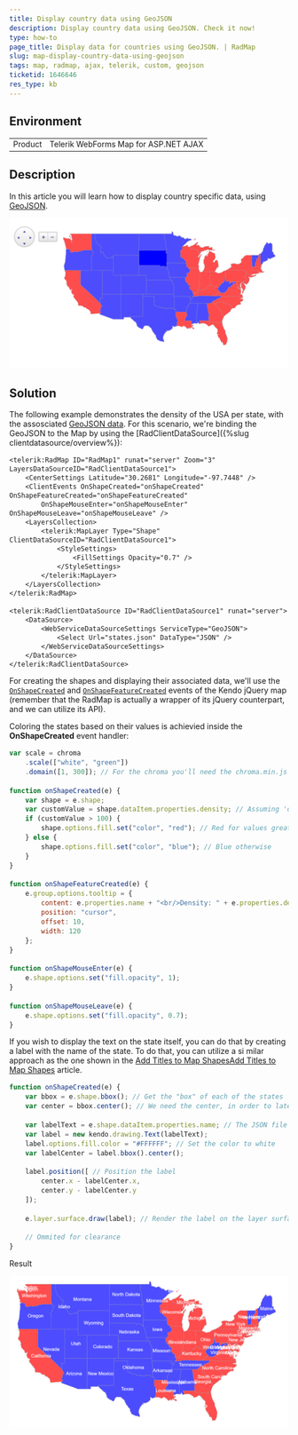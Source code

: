 ```yaml
---
title: Display country data using GeoJSON
description: Display country data using GeoJSON. Check it now!
type: how-to
page_title: Display data for countries using GeoJSON. | RadMap
slug: map-display-country-data-using-geojson
tags: map, radmap, ajax, telerik, custom, geojson
ticketid: 1646646
res_type: kb
---
```


## Environment

<table>
	<tbody>
		<tr>
			<td>Product</td>
			<td>Telerik WebForms Map for ASP.NET AJAX</td>
		</tr>
	</tbody>
</table>

## Description

In this article you will learn how to display country specific data, using [GeoJSON](https://geojson.org/).

![Density of the USA per state](images/map-add-values-to-states.gif "Density of the USA per state")

## Solution

The following example demonstrates the density of the USA per state, with the assosciated [GeoJSON data](https://raw.githubusercontent.com/PublicaMundi/MappingAPI/master/data/geojson/us-states.json).
For this scenario, we're binding the GeoJSON to the Map by using the [RadClientDataSource]({%slug clientdatasource/overview%}): 

````ASP.NET
<telerik:RadMap ID="RadMap1" runat="server" Zoom="3" LayersDataSourceID="RadClientDataSource1">
    <CenterSettings Latitude="30.2681" Longitude="-97.7448" />
    <ClientEvents OnShapeCreated="onShapeCreated" OnShapeFeatureCreated="onShapeFeatureCreated"
        OnShapeMouseEnter="onShapeMouseEnter" OnShapeMouseLeave="onShapeMouseLeave" />
    <LayersCollection>
        <telerik:MapLayer Type="Shape" ClientDataSourceID="RadClientDataSource1">
            <StyleSettings>
                <FillSettings Opacity="0.7" />
            </StyleSettings>
        </telerik:MapLayer>
    </LayersCollection>
</telerik:RadMap>

<telerik:RadClientDataSource ID="RadClientDataSource1" runat="server">
    <DataSource>
        <WebServiceDataSourceSettings ServiceType="GeoJSON">
            <Select Url="states.json" DataType="JSON" />
        </WebServiceDataSourceSettings>
    </DataSource>
</telerik:RadClientDataSource>
````

For creating the shapes and displaying their associated data, we'll use the [`OnShapeCreated`](https://docs.telerik.com/kendo-ui/api/javascript/dataviz/ui/map/events/shapecreated) and [`OnShapeFeatureCreated`](https://docs.telerik.com/kendo-ui/api/javascript/dataviz/ui/map/events/shapefeaturecreated) events of the Kendo jQuery map (remember that the RadMap is actually a wrapper of its jQuery counterpart, and we can utilize its API).

Coloring the states based on their values is achievied inside the **OnShapeCreated** event handler: 

````JavaScript
var scale = chroma
    .scale(["white", "green"])
    .domain([1, 300]); // For the chroma you'll need the chroma.min.js scriopt referenced in the <head> tag of your project

function onShapeCreated(e) {
    var shape = e.shape;
    var customValue = shape.dataItem.properties.density; // Assuming 'density' is part of your data
    if (customValue > 100) {
        shape.options.fill.set("color", "red"); // Red for values greater than 100
    } else {
        shape.options.fill.set("color", "blue"); // Blue otherwise
    }
}

function onShapeFeatureCreated(e) {
    e.group.options.tooltip = {
        content: e.properties.name + "<br/>Density: " + e.properties.density,
        position: "cursor",
        offset: 10,
        width: 120
    };
}

function onShapeMouseEnter(e) {
    e.shape.options.set("fill.opacity", 1);
}

function onShapeMouseLeave(e) {
    e.shape.options.set("fill.opacity", 0.7);
}
````

If you wish to display the text on the state itself, you can do that by creating a label with the name of the state. To do that, you can utilize a si  milar approach as the one shown in the [Add Titles to Map ShapesAdd Titles to Map Shapes](https://docs.telerik.com/kendo-ui/knowledge-base/add-shape-title) article.

````JavaScript
function onShapeCreated(e) {
    var bbox = e.shape.bbox(); // Get the "box" of each of the states
    var center = bbox.center(); // We need the center, in order to later display the label exactly on it.

    var labelText = e.shape.dataItem.properties.name; // The JSON file with the states has their corresponding name, so the label text will be the name of each state
    var label = new kendo.drawing.Text(labelText);
    label.options.fill.color = "#FFFFFF"; // Set the color to white
    var labelCenter = label.bbox().center(); 

    label.position([ // Position the label
        center.x - labelCenter.x,
        center.y - labelCenter.y
    ]);

    e.layer.surface.draw(label); // Render the label on the layer surface
    
    // Ommited for clearance
}
````

Result

![Names of each state](images/map-add-values-to-state-names.png "Names of each state")

     
      